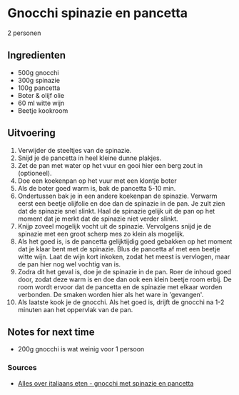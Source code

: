 # Gnocchi spinazie en pancetta

2 personen

## Ingredienten

* 500g gnocchi
* 300g spinazie
* 100g pancetta
* Boter & olijf olie
* 60 ml witte wijn
* Beetje kookroom


## Uitvoering

1. Verwijder de steeltjes van de spinazie.
2. Snijd je de pancetta in heel kleine dunne plakjes.
3. Zet de pan met water op het vuur en gooi hier een berg zout in (optioneel).
4. Doe een koekenpan op het vuur met een klontje boter
5. Als de boter goed warm is, bak de pancetta 5-10 min.
6. Ondertussen bak je in een andere koekenpan de spinazie. Verwarm eerst een beetje olijfolie en doe dan de spinazie in de pan. Je zult zien dat de spinazie snel slinkt. Haal de spinazie gelijk uit de pan op het moment dat je merkt dat de spinazie niet verder slinkt.
7. Knijp zoveel mogelijk vocht uit de spinazie. Vervolgens snijd je de spinazie met een groot scherp mes zo klein als mogelijk.
8. Als het goed is, is de pancetta gelijktijdig goed gebakken op het moment dat je klaar bent met de spinazie. Blus de pancetta af met een beetje witte wijn. Laat de wijn kort inkoken, zodat het meest is vervlogen, maar de pan hier nog wel vochtig van is.
9. Zodra dit het geval is, doe je de spinazie in de pan. Roer de inhoud goed door, zodat deze warm is en doe dan ook een klein beetje room erbij. De room wordt ervoor dat de pancetta en de spinazie met elkaar worden verbonden. De smaken worden hier als het ware in 'gevangen'.
10. Als laatste kook je de gnocchi. Als het goed is, drijft de gnocchi na 1-2 minuten aan het oppervlak van de pan.


## Notes for next time

* 200g gnocchi is wat weinig voor 1 persoon

### Sources

* [Alles over italiaans eten - gnocchi met spinazie en pancetta](https://www.allesoveritaliaanseten.nl/recepten/gnocchi-met-spinazie-en-pancetta/)